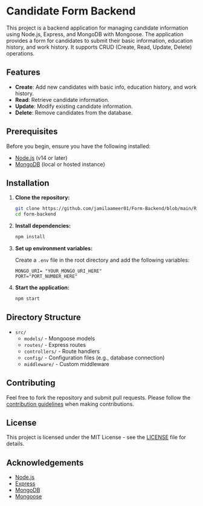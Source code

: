 # Candidate Form Backend

This project is a backend application for managing candidate information using Node.js, Express, and MongoDB with Mongoose. The application provides a form for candidates to submit their basic information, education history, and work history. It supports CRUD (Create, Read, Update, Delete) operations.

## Features

- **Create**: Add new candidates with basic info, education history, and work history.
- **Read**: Retrieve candidate information.
- **Update**: Modify existing candidate information.
- **Delete**: Remove candidates from the database.

## Prerequisites

Before you begin, ensure you have the following installed:

- [Node.js](https://nodejs.org/) (v14 or later)
- [MongoDB](https://www.mongodb.com/) (local or hosted instance)

## Installation

1. **Clone the repository:**

    ```bash
    git clone https://github.com/jamilaameer01/Form-Backend/blob/main/README.md
    cd form-backend
    ```

2. **Install dependencies:**

    ```bash
    npm install
    ```

3. **Set up environment variables:**

    Create a `.env` file in the root directory and add the following variables:

    ```
    MONGO_URI= "YOUR_MONGO_URI_HERE"
    PORT="PORT_NUMBER_HERE"
    ```

4. **Start the application:**

    ```bash
    npm start
    ```


## Directory Structure

- `src/`
  - `models/` - Mongoose models
  - `routes/` - Express routes
  - `controllers/` - Route handlers
  - `config/` - Configuration files (e.g., database connection)
  - `middleware/` - Custom middleware

## Contributing

Feel free to fork the repository and submit pull requests. Please follow the [contribution guidelines](CONTRIBUTING.md) when making contributions.

## License

This project is licensed under the MIT License - see the [LICENSE](LICENSE) file for details.

## Acknowledgements

- [Node.js](https://nodejs.org/)
- [Express](https://expressjs.com/)
- [MongoDB](https://www.mongodb.com/)
- [Mongoose](https://mongoosejs.com/)